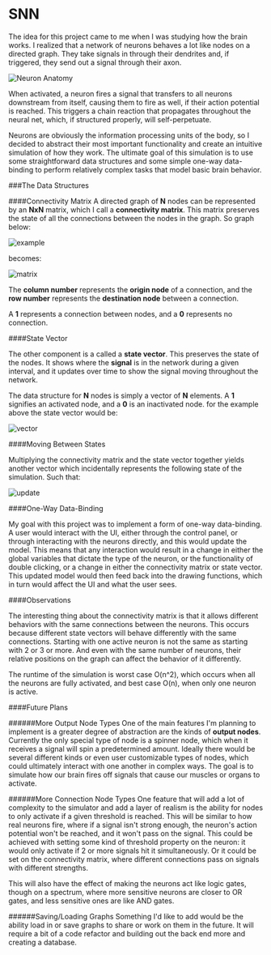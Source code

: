 # SNN

The idea for this project came to me when I was studying how the brain works. I realized that a network of neurons behaves a lot like nodes on a directed graph. They take signals in through their dendrites and, if triggered, they send out a signal through their axon.

![Neuron Anatomy](http://shajitheodore.com/wp-content/uploads/2015/09/Neuron.png)

When activated, a neuron fires a signal that transfers to all neurons downstream from itself, causing them to fire as well, if their action potential is reached. This triggers a chain reaction that propagates throughout the neural net, which, if structured properly, will self-perpetuate.

Neurons are obviously the information processing units of the body, so I decided to abstract their most important functionality and create an intuitive simulation of how they work. The ultimate goal of this simulation is to use some straightforward data structures and some simple one-way data-binding to perform relatively complex tasks that model basic brain behavior.

###The Data Structures

####Connectivity Matrix
A directed graph of **N** nodes can be represented by an **NxN** matrix, which I call a **connectivity matrix**. This matrix preserves the state of all the connections between the nodes in the graph. So graph below:

![example](https://s31.postimg.org/k3a2p9hnv/SNNexample.png)

becomes:

![matrix](https://s32.postimg.org/a4cnw4yp1/Connectivity_Matrix.png)

The **column number** represents the **origin node** of a connection, and the **row number** represents the **destination node** between a connection.

A **1** represents a connection between nodes, and a **0** represents no connection.

####State Vector

The other component is a called a **state vector**. This preserves the state of the nodes. It shows where the **signal** is in the network during a given interval, and it updates over time to show the signal moving throughout the network.

The data structure for **N** nodes is simply a vector of **N** elements. A **1** signifies an activated node, and a **0** is an inactivated node. for the example above the state vector would be:

![vector](https://s32.postimg.org/rsxopgos5/State_Vector.png)

####Moving Between States

Multiplying the connectivity matrix and the state vector together yields another vector which incidentally represents the following state of the simulation. Such that:

![update](https://s31.postimg.org/b4dm6ftff/Update_State.png)

####One-Way Data-Binding

My goal with this project was to implement a form of one-way data-binding. A user would interact with the UI, either through the control panel, or through interacting with the neurons directly, and this would update the model. This means that any interaction would result in a change in either the global variables that dictate the type of the neuron, or the functionality of double clicking, or a change in either the connectivity matrix or state vector.
This updated model would then feed back into the drawing functions, which in turn would affect the UI and what the user sees.

####Observations

The interesting thing about the connectivity matrix is that it allows different behaviors with the same connections between the neurons. This occurs because different state vectors will behave differently with the same connections. Starting with one active neuron is not the same as starting with 2 or 3 or more. And even with the same number of neurons, their relative positions on the graph can affect the behavior of it differently.

The runtime of the simulation is worst case O(n^2), which occurs when all the neurons are fully activated, and best case O(n), when only one neuron is active.

####Future Plans

######More Output Node Types
One of the main features I'm planning to implement is a greater degree of abstraction are the kinds of **output nodes**. Currently the only special type of node is a spinner node, which when it receives a signal will spin a predetermined amount. Ideally there would be several different kinds or even user customizable types of nodes, which could ultimately interact with one another in complex ways. The goal is to simulate how our brain fires off signals that cause our muscles or organs to activate.

######More Connection Node Types
One feature that will add a lot of complexity to the simulator and add a layer of realism is the ability for nodes to only activate if a given threshold is reached. This will be similar to how real neurons fire, where if a signal isn't strong enough, the neuron's action potential won't be reached, and it won't pass on the signal. This could be achieved with setting some kind of threshold property on the neuron: it would only activate if 2 or more signals hit it simultaneously. Or it could be set on the connectivity matrix, where different connections pass on signals with different strengths.

This will also have the effect of making the neurons act like logic gates, though on a spectrum, where more sensitive neurons are closer to OR gates, and less sensitive ones are like AND gates.

######Saving/Loading Graphs
Something I'd like to add would be the ability load in or save graphs to share or work on them in the future. It will require a bit of a code refactor and building out the back end more and creating a database.
